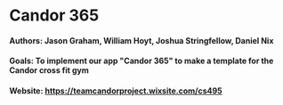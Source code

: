 # Candor 365 
#### Authors: Jason Graham, William Hoyt, Joshua Stringfellow, Daniel Nix
#### Goals: To implement our app "Candor 365" to make a template for the Candor cross fit gym
#### Website: https://teamcandorproject.wixsite.com/cs495
